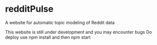 # redditPulse
A website for automatic topic modeling of Reddit data

This website is still under development and you may encounter bugs
Do deploy use npm install and then npm start
